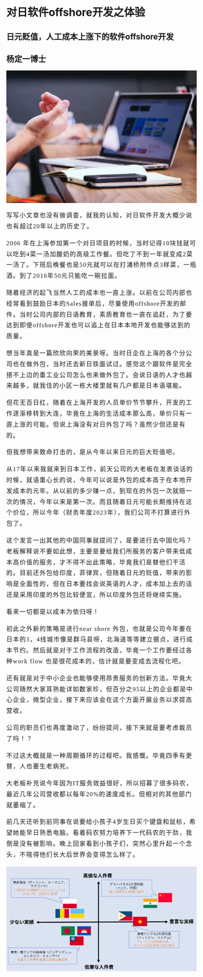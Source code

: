 <link href="https://vivienbh.github.io/CodeBlock/Markdown-here/markdown-here.css" rel="stylesheet"></link>

# 对日软件offshore开发之体验

## 日元贬值，人工成本上涨下的软件offshore开发

## 杨定一博士

<div id="frontpage">

![](2022-10-20-10-32-31.png)

</div>
<div id="main_content" style="font-size: 16px;line-height: 1.8em;letter-spacing: 0.1em;font-family: 微软雅黑;">

 
写写小文章也没有做调查，就我的认知，对日软件开发大概少说也有超过20年以上的历史了。



2006 年在上海参加第一个对日项目的时候，当时记得10块钱就可以吃到4菜一汤加酸奶的高级工作餐。但吃了不到一年就变成2菜一汤了。下班后晚餐也是50元就可以在打浦桥附件点3样菜，一瓶酒。到了2016年50元只能吃一碗拉面。

随着经济的起飞当然人工的成本也一直上涨。以前在公司内部也经常看到鼓励日本的Sales接单后，尽量使用offshore开发的邮件。当时公司内部的日语教育，素质教育也一直在追赶，为了要达到即使offshore开发也可以追上在日本本地开发也能够达到的质量。

想当年真是一篇欣欣向荣的美景呀。当时日企在上海的各个分公司也在做外包，当时还去新日铁面试过。感觉这个跟软件是完全搭不上边的重工业公司怎么也来做外包了。会说日语的人才也越来越多，就我住的小区一栋大楼里就有几户都是日本语堪能。

但花无百日红，随着在上海开发的人员单价节节攀升，开发的工作逐渐移转到大连，毕竟在上海的生活成本那么高，单价只有一直上涨的可能。但说上海没有对日外包了吗？虽然少但还是有的。

但我想带来致命打击的，是从今年以来日元的巨大贬值吧。

从17年以来我就来到日本工作，前天公司的大老板在发表谈话的时候，就语重心长的说，今年可以说是外包的成本高于在本地开发成本的元年。从以前的多少赚一点，到现在的外包一次就赔一次的情况，今年以来是第一次。而且随着日元可能长期维持在这个价位，所以今年（财务年度2023年），我们公司不打算进行外包了。

这个发言一出其他的中国同事就提问了，是要进行去中国化吗？老板解释说不要如此想，主要是要给我们所服务的客户带来低成本高价值的服务，才不得不出此策略，毕竟我们是替他们干活的。目前还外包给印度，菲律宾，但随着日元的贬值，带来的影响是全面性的，但在日本要找会说英语的人才，成本加上去的话还是采用印度的外包比较便宜，所以印度外包还将继续实施。

看来一切都是以成本为依归呀！


初此之外新的策略是进行near shore 外包，也就是公司今年要在日本的3，4线城市像是群马县呀，北海道等等建立据点，进行成本节约。然后就是对于工作流程的改造，毕竟一个工作要经过各种work flow 也是很花成本的，估计就是要变成去流程化吧。

还有就是对于中小企业也能够使用昂贵服务的创新方法。毕竟大公司随然大家耳熟能详如数家珍，但百分之95以上的企业都是中心企业，微型企业，接下来应该会在这个方面开展业务以求提高营收。

公司的职员们也再度激动了，纷纷提问，接下来就是要考虑裁员了吗！？

不过这大概就是一种周期循环的过程吧。我感慨。毕竟四季有更替，人也要生老病死。

大老板补充说今年因为IT服务效益很好，所以招募了很多码农，最近几年公司营收都以每年20%的速度成长。但相对的其他部门就萎缩了。

前几天还听到前同事在说要给小孩子4岁生日买个键盘和鼠标，希望她能早日熟悉电脑。看着码农努力培养下一代码农的干劲，我倒是没有被影响。晚上回家看到小孩子们，突然心里升起一个念头，不晓得他们长大后世界会变得怎么样了。


![](2022-10-20-10-29-14.png)
</div>